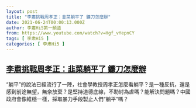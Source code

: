 ```yaml
---
layout: post
title: "李肅挑戰周孝正：韭菜躺平了 鐮刀怎麼辦"
date: 2021-06-24T00:00:13.000Z
author: 李肅Hi5第一頻道
from: https://www.youtube.com/watch?v=Hgf_vYepnCY
tags: [ 李肃Hi5 ]
categories: [ 李肃Hi5 ]
---
```

<!--1624492813000-->
[李肅挑戰周孝正：韭菜躺平了 鐮刀怎麼辦](https://www.youtube.com/watch?v=Hgf_vYepnCY)
------

<div>
“躺平”的說法已經流行了一陣，社會學教授周孝正怎麼看躺平？是一種反抗，還是感到前途無望，無奈放棄？是堅持道德底線，不助紂為虐嗎？能解決問題嗎？中國政府會像維穩一樣，採取暴力手段製止人們“躺平”嗎？
</div>

